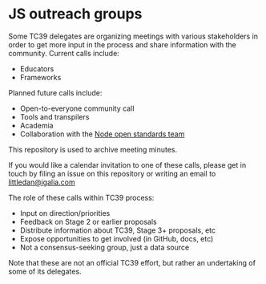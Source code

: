 # JS outreach groups

Some TC39 delegates are organizing meetings with various stakeholders in order to get more input in the process and share information with the community. Current calls include:
- Educators
- Frameworks

Planned future calls include:
- Open-to-everyone community call
- Tools and transpilers
- Academia
- Collaboration with the [Node open standards team](https://github.com/nodejs/open-standards)

This repository is used to archive meeting minutes.

If you would like a calendar invitation to one of these calls, please get in touch by filing an issue on this repository or writing an email to littledan@igalia.com 

The role of these calls within TC39 process:
- Input on direction/priorities
- Feedback on Stage 2 or earlier proposals
- Distribute information about TC39, Stage 3+ proposals, etc
- Expose opportunities to get involved (in GitHub, docs, etc)
- Not a consensus-seeking group, just a data source

Note that these are not an official TC39 effort, but rather an undertaking of some of its delegates.
